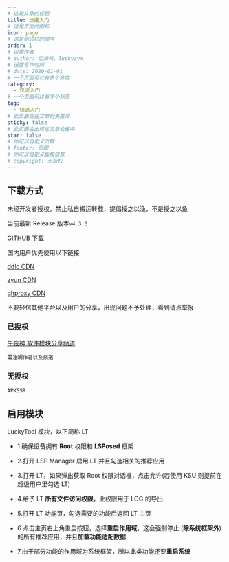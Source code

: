 ```yaml
---
# 这是文章的标题
title: 快速入门
# 这是页面的图标
icon: page
# 这是侧边栏的顺序
order: 1
# 设置作者
# author: 忆清鸣、luckyzyx
# 设置写作时间
# date: 2020-01-01
# 一个页面可以有多个分类
category:
  - 快速入门
# 一个页面可以有多个标签
tag:
  - 快速入门
# 此页面会在文章列表置顶
sticky: false
# 此页面会出现在文章收藏中
star: false
# 你可以自定义页脚
# footer: 页脚
# 你可以自定义版权信息
# copyright: 无版权
---
```


## 下载方式

未经开发者授权，禁止私自搬运转载，提倡授之以渔，不是授之以鱼

当前最新 Release 版本`v4.3.3`

[GITHUB 下载](https://github.com/Xposed-Modules-Repo/com.luckyzyx.luckytool/releases/download/7571-4.3.3/LuckyTool_v4.3.3.7571.apk)

国内用户优先使用以下链接

<!-- https://gh.ddlc.top/ -->

[ddlc CDN](https://gh.ddlc.top/https://github.com/Xposed-Modules-Repo/com.luckyzyx.luckytool/releases/download/7571-4.3.3/LuckyTool_v4.3.3.7571.apk)

<!-- https://proxy.zyun.vip/ -->

[zyun CDN](https://proxy.zyun.vip/https://github.com/Xposed-Modules-Repo/com.luckyzyx.luckytool/releases/download/7571-4.3.3/LuckyTool_v4.3.3.7571.apk)

<!-- https://ghproxy.com/ -->

[ghproxy CDN](https://ghproxy.com/https://github.com/Xposed-Modules-Repo/com.luckyzyx.luckytool/releases/download/7571-4.3.3/LuckyTool_v4.3.3.7571.apk)

不要轻信其他平台以及用户的分享，出现问题不予处理，看到请点举报

### 已授权

[午夜神 软件模块分享频道](https://t.me/OJBK2333)

`需注明作者以及频道`

### 无授权

`APKSSR`

## 启用模块

LuckyTool 模块，以下简称 LT

- 1.确保设备拥有 **Root** 权限和 **LSPosed** 框架

- 2.打开 LSP Manager 启用 LT 并且勾选相关的推荐应用

- 3.打开 LT，如果弹出获取 Root 权限对话框，点击允许(若使用 KSU 则提前在超级用户里勾选 LT)

- 4.给予 LT **所有文件访问权限**，此权限用于 LOG 的导出

- 5.打开 LT 功能页，勾选需要的功能后返回 LT 主页

- 6.点击主页右上角重启按钮，选择**重启作用域**，这会强制停止 (**除系统框架外**) 的所有推荐应用，并且**加载功能适配数据**

- 7.由于部分功能的作用域为系统框架，所以此类功能还要**重启系统**
